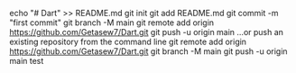 echo "# Dart" >> README.md
git init
git add README.md
git commit -m "first commit"
git branch -M main
git remote add origin https://github.com/Getasew7/Dart.git
git push -u origin main
…or push an existing repository from the command line
git remote add origin https://github.com/Getasew7/Dart.git
git branch -M main
git push -u origin main
test
